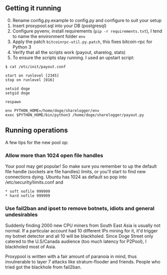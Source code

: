 ## Getting it running ##

0. Rename config.py.example to config.py and configure to suit your setup
1. Insert proxypool.sql into your DB (postgresql)
2. Configure pyvenv, install requirements (`pip -r requirements.txt`), I tend to name the environment folder `env`
3. Apply the patch `bitcoinrpc-util.py.patch`, this fixes bitcoin-rpc for Python 3
4. Verify that all the scripts work (payout, sharelog, stats)
5. To ensure the scripts stay running. I used an upstart script:

```
$ cat /etc/init/payout.conf

start on runlevel [2345]
stop on runlevel [016]

setuid doge
setgid doge

respawn

env PYTHON_HOME=/home/doge/sharelogger/env
exec $PYTHON_HOME/bin/python3 /home/doge/sharelogger/payout.py
```

## Running operations ##

A few tips for the new pool op:

### Allow more than 1024 open file handles ###
Your pool may get popular! So make sure you remember to up the default file handle (sockets are file handles) limits, or you'll start to find new connections dying. Ubuntu has 1024 as default so pop into /etc/security/limits.conf and

```
* soft nofile 999999
* hard nofile 999999
```

### Use fail2ban and ipset to remove botnets, idiots and general undesirables ###
Suddenly finding 2000 new CPU miners from South East Asia is usually not normal. If a particular account had 10 different IPs mining for it, it'd trigger my botnet detector and all 10 will be blackholed. Since Doge Street only catered to the U.S/Canada audience (too much latency for P2Pool), I blackholed most of Asia.

Proxypool is written with a fair amount of paranoia in mind, thus invulnerable to layer 7 attacks like stratum-flooder and friends. People who tried got the blackhole from fail2ban.
